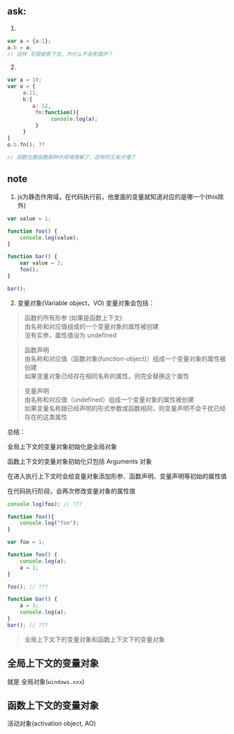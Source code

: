 ## ask:
1. 
```js
var a = {a:1};
a.b = a;
// 这样 无限嵌套下去，为什么不会死循环？
```
2. 
```js
var a = 10;
var o = {
     a:11,
     b:{
        a: 12,
         fn:function(){
              console.log(a);
         }
     }
}
o.b.fn(); ??

// 函数包裹函数那种作用域理解了，这样的又有点懵了
```

## note
1. js为静态作用域，在代码执行前，他里面的变量就知道对应的是哪一个(this除外)
```js
var value = 1;

function foo() {
    console.log(value);
}

function bar() {
    var value = 2;
    foo();
}

bar();
```

2. 变量对象(Variable object，VO)
变量对象会包括：

>函数的所有形参 (如果是函数上下文)</br>
>由名称和对应值组成的一个变量对象的属性被创建</br>
>没有实参，属性值设为 undefined

>函数声明</br>
>由名称和对应值（函数对象(function-object)）组成一个变量对象的属性被创建</br>
>如果变量对象已经存在相同名称的属性，则完全替换这个属性

>变量声明</br>
>由名称和对应值（undefined）组成一个变量对象的属性被创建</br>
>如果变量名称跟已经声明的形式参数或函数相同，则变量声明不会干扰已经存在的这类属性

总结：

全局上下文的变量对象初始化是全局对象

函数上下文的变量对象初始化只包括 Arguments 对象

在进入执行上下文时会给变量对象添加形参、函数声明、变量声明等初始的属性值

在代码执行阶段，会再次修改变量对象的属性值


```js
console.log(foo); // ???

function foo(){
    console.log("foo");
}

var foo = 1;
```
```js
function foo() {
    console.log(a);
    a = 1;
}

foo(); // ???

function bar() {
    a = 1;
    console.log(a);
}
bar(); // ???
```


>全局上下文下的变量对象和函数上下文下的变量对象
## 全局上下文的变量对象
就是 全局对象(`windows.xxx`)
## 函数上下文的变量对象
活动对象(activation object, AO)
